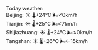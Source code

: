 Today weather:  
Beijing: ☀️ 🌡️+24°C 🌬️↙0km/h  
Tianjin: ☀️ 🌡️+25°C 🌬️↙7km/h  
Shijiazhuang: ☀️ 🌡️+24°C 🌬️↘0km/h  
Tangshan: ☀️ 🌡️+26°C 🌬️←15km/h  
